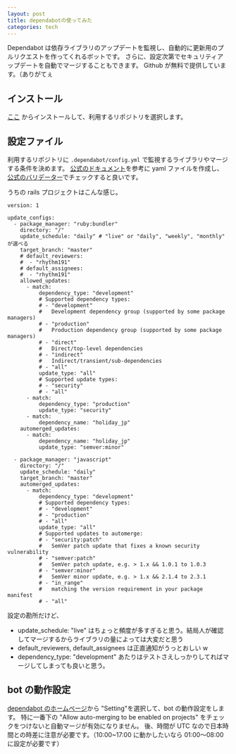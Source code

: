 ```yaml
---
layout: post
title: dependabotの使ってみた
categories: tech
---
```


Dependabot は依存ライブラリのアップデートを監視し、自動的に更新用のプルリクエストを作ってくれるボットです。
さらに、設定次第でセキュリティアップデートを自動でマージすることもできます。
Github が無料で提供しています。（ありがてぇ

## インストール

[ここ](https://github.com/marketplace/dependabot-preview) からインストールして、利用するリポジトリを選択します。

## 設定ファイル

利用するリポジトリに `.dependabot/config.yml` で監視するライブラリやマージする条件を決めます。
[公式のドキュメント](https://dependabot.com/docs/config-file/)を参考に yaml ファイルを作成し、
[公式のバリデーター](https://dependabot.com/docs/config-file/validator/)でチェックすると良いです。

うちの rails プロジェクトはこんな感じ。

```
version: 1

update_configs:
  - package_manager: "ruby:bundler"
    directory: "/"
    update_schedule: "daily" # "live" or "daily", "weekly", "monthly" が選べる
    target_branch: "master"
    # default_reviewers:
    #  - "rhythm191"
    # default_assignees:
    #  - "rhythm191"
    allowed_updates:
      - match:
          dependency_type: "development"
          # Supported dependency types:
          # - "development"
          #   Development dependency group (supported by some package managers)
          # - "production"
          #   Production dependency group (supported by some package managers)
          # - "direct"
          #   Direct/top-level dependencies
          # - "indirect"
          #   Indirect/transient/sub-dependencies
          # - "all"
          update_type: "all"
          # Supported update types:
          # - "security"
          # - "all"
      - match:
          dependency_type: "production"
          update_type: "security"
      - match:
          dependency_name: "holiday_jp"
    automerged_updates:
      - match:
          dependency_name: "holiday_jp"
          update_type: "semver:minor"

  - package_manager: "javascript"
    directory: "/"
    update_schedule: "daily"
    target_branch: "master"
    automerged_updates:
      - match:
          dependency_type: "development"
          # Supported dependency types:
          # - "development"
          # - "production"
          # - "all"
          update_type: "all"
          # Supported updates to automerge:
          # - "security:patch"
          #   SemVer patch update that fixes a known security vulnerability
          # - "semver:patch"
          #   SemVer patch update, e.g. > 1.x && 1.0.1 to 1.0.3
          # - "semver:minor"
          #   SemVer minor update, e.g. > 1.x && 2.1.4 to 2.3.1
          # - "in_range"
          #   matching the version requirement in your package manifest
          # - "all"
```

設定の勘所だけど、

- update_schedule: "live" はちょっと頻度が多すぎると思う。結局人が確認してマージするからライブラリの量によっては大変だと思う
- default_reviewers, default_assignees は正直通知がうっとおしい w
- dependency_type: "development" あたりはテストさえしっかりしてればマージしてしまっても良いと思う。

## bot の動作設定

[dependabot のホームページ](https://app.dependabot.com/)から "Setting"を選択して、bot の動作設定をします。
特に一番下の "Allow auto-merging to be enabled on projects" をチェックをつけないと自動マージが有効になりません。
後、時間が UTC なので日本時間との時差に注意が必要です。（10:00~17:00 に動かしたいなら 01:00〜08:00 に設定が必要です）

